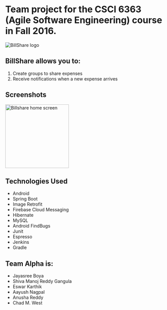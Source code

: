 # Team project for the CSCI 6363 (Agile Software Engineering) course in Fall 2016.

![BillShare logo](https://gitlab.com/anagpal/6363AndroidDevelopment/raw/577827216d89c78a8cd018aeb5f5367665b30157/docs/logo.PNG)

## BillShare allows you to:
1. Create groups to share expenses
2. Receive notifications when a new expense arrives 

## Screenshots
<img src="https://gitlab.com/anagpal/6363AndroidDevelopment/raw/78679535ee43b6f49f899bf8e06264bc698bf6c5/docs/ScreenShots/Screenshot_1480459981.png" alt="Billshare home screen" style="width: 200px;"/>

## Technologies Used
* Android
* Spring Boot
* Image Retrofit
* Firebase Cloud Messaging
* Hibernate
* MySQL
* Android FindBugs
* Junit
* Espresso
* Jenkins
* Gradle

## Team Alpha is:
* Jayasree Boya
* Shiva Manoj Reddy Gangula
* Eswar Karthik
* Aayush Nagpal
* Anusha Reddy
* Chad M. West